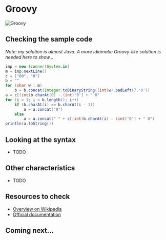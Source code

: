 # Groovy

![Groovy](../pic/Groovy.png)

## Checking the sample code

*Note: my solution is almost Java. A more idiomatic Groovy-like solution is needed here to show...*

```groovy runnable
inp = new Scanner(System.in)
m = inp.nextLine()
c = ["00", "0"]
b = ""
for (char w : m)
    b = b.concat(Integer.toBinaryString((int)w).padLeft(7,'0'))
a = c[(int)b.charAt(0) - (int)'0'] + " 0"
for (i = 1; i < b.length(); i++)
    if (b.charAt(i) == b.charAt(i - 1))
        a = a.concat("0")
    else
        a = a.concat(" " + c[(int)b.charAt(i) - (int)'0'] + " 0")
println(a.toString())
```

## Looking at the syntax

- TODO

## Other characteristics

- TODO

## Resources to check

- [Overview on Wikipedia](https://en.wikipedia.org/wiki/Apache_Groovy)
- [Official documentation](https://groovy-lang.org/documentation.html)

## Coming next...

